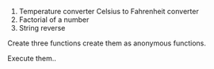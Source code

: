 1. Temperature converter Celsius to Fahrenheit converter 
2. Factorial of a number 
3. String reverse 

Create three functions create them as anonymous functions.

Execute them..